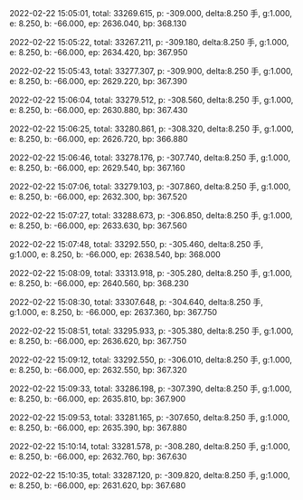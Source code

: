 2022-02-22 15:05:01, total: 33269.615, p: -309.000, delta:8.250 手, g:1.000, e: 8.250, b: -66.000, ep: 2636.040, bp: 368.130

2022-02-22 15:05:22, total: 33267.211, p: -309.180, delta:8.250 手, g:1.000, e: 8.250, b: -66.000, ep: 2634.420, bp: 367.950

2022-02-22 15:05:43, total: 33277.307, p: -309.900, delta:8.250 手, g:1.000, e: 8.250, b: -66.000, ep: 2629.220, bp: 367.390

2022-02-22 15:06:04, total: 33279.512, p: -308.560, delta:8.250 手, g:1.000, e: 8.250, b: -66.000, ep: 2630.880, bp: 367.430

2022-02-22 15:06:25, total: 33280.861, p: -308.320, delta:8.250 手, g:1.000, e: 8.250, b: -66.000, ep: 2626.720, bp: 366.880

2022-02-22 15:06:46, total: 33278.176, p: -307.740, delta:8.250 手, g:1.000, e: 8.250, b: -66.000, ep: 2629.540, bp: 367.160

2022-02-22 15:07:06, total: 33279.103, p: -307.860, delta:8.250 手, g:1.000, e: 8.250, b: -66.000, ep: 2632.300, bp: 367.520

2022-02-22 15:07:27, total: 33288.673, p: -306.850, delta:8.250 手, g:1.000, e: 8.250, b: -66.000, ep: 2633.630, bp: 367.560

2022-02-22 15:07:48, total: 33292.550, p: -305.460, delta:8.250 手, g:1.000, e: 8.250, b: -66.000, ep: 2638.540, bp: 368.000

2022-02-22 15:08:09, total: 33313.918, p: -305.280, delta:8.250 手, g:1.000, e: 8.250, b: -66.000, ep: 2640.560, bp: 368.230

2022-02-22 15:08:30, total: 33307.648, p: -304.640, delta:8.250 手, g:1.000, e: 8.250, b: -66.000, ep: 2637.360, bp: 367.750

2022-02-22 15:08:51, total: 33295.933, p: -305.380, delta:8.250 手, g:1.000, e: 8.250, b: -66.000, ep: 2636.620, bp: 367.750

2022-02-22 15:09:12, total: 33292.550, p: -306.010, delta:8.250 手, g:1.000, e: 8.250, b: -66.000, ep: 2632.550, bp: 367.320

2022-02-22 15:09:33, total: 33286.198, p: -307.390, delta:8.250 手, g:1.000, e: 8.250, b: -66.000, ep: 2635.810, bp: 367.900

2022-02-22 15:09:53, total: 33281.165, p: -307.650, delta:8.250 手, g:1.000, e: 8.250, b: -66.000, ep: 2635.390, bp: 367.880

2022-02-22 15:10:14, total: 33281.578, p: -308.280, delta:8.250 手, g:1.000, e: 8.250, b: -66.000, ep: 2632.760, bp: 367.630

2022-02-22 15:10:35, total: 33287.120, p: -309.820, delta:8.250 手, g:1.000, e: 8.250, b: -66.000, ep: 2631.620, bp: 367.680
